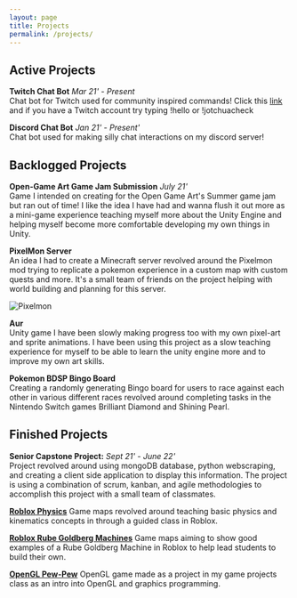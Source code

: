 ```yaml
---
layout: page
title: Projects
permalink: /projects/
---
```


## Active Projects

**Twitch Chat Bot** *Mar 21' - Present* <br />
Chat bot for Twitch used for community inspired commands! Click this [link](https://twitch.tv/jotchubot) and if you have a Twitch account try typing !hello or !jotchuacheck 

**Discord Chat Bot** *Jan 21' - Present'* <br />
Chat bot used for making silly chat interactions on my discord server! 

## Backlogged Projects

**Open-Game Art Game Jam Submission** *July 21'* <br />
Game I intended on creating for the Open Game Art's Summer game jam but ran out of time! I like the idea I have had and wanna flush it out more as a mini-game experience teaching myself more about
the Unity Engine and helping myself become more comfortable developing my own things in Unity. 

**PixelMon Server** <br />
An idea I had to create a Minecraft server revolved around the Pixelmon mod trying to replicate a pokemon experience in a custom map with custom quests and more. It's a small team of friends on the project helping with world building and planning for this server. 

![Pixelmon]({{site.baseurl}}/assets/images/projects/Pixelmon.png)

**Aur** <br />
Unity game I have been slowly making progress too with my own pixel-art and sprite animations. I have been using this project as a slow teaching experience for myself to be able to learn the unity engine more and to improve my own art skills. 

**Pokemon BDSP Bingo Board** <br />
Creating a randomly generating Bingo board for users to race against each other in various different races revolved around completing tasks in the Nintendo Switch games Brilliant Diamond and Shining Pearl. 

## Finished Projects

**Senior Capstone Project:** *Sept 21' - June 22'* <br />
Project revolved around using mongoDB database, python webscraping, and creating a client side application to display this information. The project is using a combination of scrum, kanban, and agile methodologies to accomplish this project with a small team of classmates. 

[**Roblox Physics**]({{site.baseurl}}/portfolio/physics)
Game maps revolved around teaching basic physics and kinematics concepts in through a guided class in Roblox. 

[**Roblox Rube Goldberg Machines**]({{site.baseurl}}/portfolio/rubegold)
Game maps aiming to show good examples of a Rube Goldberg Machine in Roblox to help lead students to build their own. 

[**OpenGL Pew-Pew**]({{site.baseurl}}/portfolio/pewpew)
OpenGL game made as a project in my game projects class as an intro into OpenGL and graphics programming. 